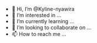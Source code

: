 - 👋 Hi, I’m @Kyline-nyawira
- 👀 I’m interested in ...
- 🌱 I’m currently learning ...
- 💞️ I’m looking to collaborate on ...
- 📫 How to reach me ...

<!---
Kyline-nyawira/Kyline-nyawira is a ✨ special ✨ repository because its `README.md` (this file) appears on your GitHub profile.
You can click the Preview link to take a look at your changes.
--->
